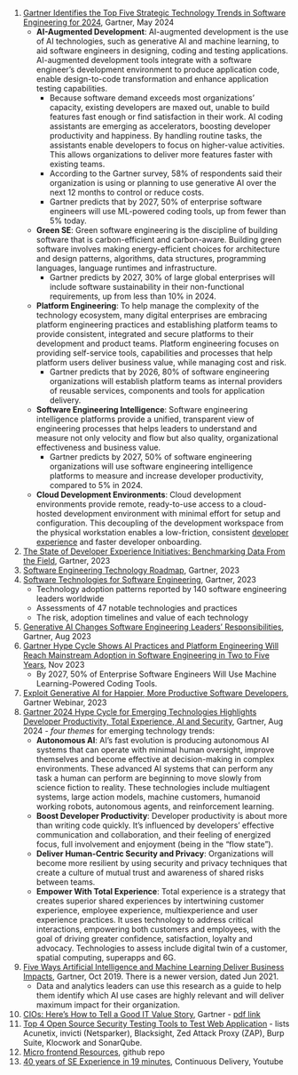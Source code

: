 1. [Gartner Identifies the Top Five Strategic Technology Trends in Software Engineering for 2024](https://www.gartner.com/en/newsroom/press-releases/2024-05-16-gartner-identifies-the-top-five-strategic-technology-trends-in-software-engineering-for-2024), Gartner, May 2024
   - **AI-Augmented Development**: AI-augmented development is the use of AI technologies, such as generative AI and machine learning, to aid software engineers in designing, coding and testing applications. AI-augmented development tools integrate with a software engineer’s development environment to produce application code, enable design-to-code transformation and enhance application testing capabilities.
     - Because software demand exceeds most organizations’ capacity, existing developers are maxed out, unable to build features fast enough or find satisfaction in their work. AI coding assistants are emerging as accelerators, boosting developer productivity and happiness. By handling routine tasks, the assistants enable developers to focus on higher-value activities. This allows organizations to deliver more features faster with existing teams.
     - According to the Gartner survey, 58% of respondents said their organization is using or planning to use generative AI over the next 12 months to control or reduce costs.
     - Gartner predicts that by 2027, 50% of enterprise software engineers will use ML-powered coding tools, up from fewer than 5% today.
   - **Green SE**: Green software engineering is the discipline of building software that is carbon-efficient and carbon-aware. Building green software involves making energy-efficient choices for architecture and design patterns, algorithms, data structures, programming languages, language runtimes and infrastructure.
     - Gartner predicts by 2027, 30% of large global enterprises will include software sustainability in their non-functional requirements, up from less than 10% in 2024.
   - **Platform Engineering**: To help manage the complexity of the technology ecosystem, many digital enterprises are embracing platform engineering practices and establishing platform teams to provide consistent, integrated and secure platforms to their development and product teams. Platform engineering focuses on providing self-service tools, capabilities and processes that help platform users deliver business value, while managing cost and risk.
     - Gartner predicts that by 2026, 80% of software engineering organizations will establish platform teams as internal providers of reusable services, components and tools for application delivery.
   - **Software Engineering Intelligence**: Software engineering intelligence platforms provide a unified, transparent view of engineering processes that helps leaders to understand and measure not only velocity and flow but also quality, organizational effectiveness and business value.
     - Gartner predicts by 2027, 50% of software engineering organizations will use software engineering intelligence platforms to measure and increase developer productivity, compared to 5% in 2024.
   - **Cloud Development Environments**: Cloud development environments provide remote, ready-to-use access to a cloud-hosted development environment with minimal effort for setup and configuration. This decoupling of the development workspace from the physical workstation enables a low-friction, consistent [developer experience](https://www.gartner.com/en/software-engineering/topics/developer-experience) and faster developer onboarding.
1. [The State of Developer Experience Initiatives: Benchmarking Data From the Field](https://emt.gartnerweb.com/ngw/globalassets/en/software-engineering/documents/the-state-of-developer-experience-tnitiatives.pdf), Gartner, 2023
1. [Software Engineering Technology Roadmap](https://emt.gartnerweb.com/ngw/globalassets/en/software-engineering/documents/software-engineering-technology-roadmap.pdf), Gartner, 2023
1. [Software Technologies for Software Engineering](https://www.gartner.com/en/software-engineering/topics/software-architecture-technologies), Gartner, 2023
   - Technology adoption patterns reported by 140 software engineering leaders worldwide
   - Assessments of 47 notable technologies and practices
   - The risk, adoption timelines and value of each technology
1. [Generative AI Changes Software Engineering Leaders’ Responsibilities](https://emt.gartnerweb.com/ngw/globalassets/en/content/documents/generative-ai-changes-software-engineering-leaders_-responsibilities-research.pdf), Gartner, Aug 2023
1. [Gartner Hype Cycle Shows AI Practices and Platform Engineering Will Reach Mainstream Adoption in Software Engineering in Two to Five Years](https://www.gartner.com/en/newsroom/press-releases/2023-11-28-gartner-hype-cycle-shows-ai-practices-and-platform-engineering-will-reach-mainstream-adoption-in-software-engineering-in-two-to-five-years), Nov 2023
   - By 2027, 50% of Enterprise Software Engineers Will Use Machine Learning-Powered Coding Tools.
1. [Exploit Generative AI for Happier, More Productive Software Developers](), Gartner Webinar, 2023
1. [Gartner 2024 Hype Cycle for Emerging Technologies Highlights Developer Productivity, Total Experience, AI and Security](https://www.gartner.com/en/newsroom/press-releases/2024-08-21-gartner-2024-hype-cycle-for-emerging-technologies-highlights-developer-productivity-total-experience-ai-and-security), Gartner, Aug 2024 - _four themes_ for emerging technology trends:
   - **Autonomous AI**: AI’s fast evolution is producing autonomous AI systems that can operate with minimal human oversight, improve themselves and become effective at decision-making in complex environments. These advanced AI systems that can perform any task a human can perform are beginning to move slowly from science fiction to reality. These technologies include multiagent systems, large action models, machine customers, humanoid working robots, autonomous agents, and reinforcement learning.
   - **Boost Developer Productivity**: Developer productivity is about more than writing code quickly. It’s influenced by developers’ effective communication and collaboration, and their feeling of energized focus, full involvement and enjoyment (being in the “flow state”).
   - **Deliver Human-Centric Security and Privacy**: Organizations will become more resilient by using security and privacy techniques that create a culture of mutual trust and awareness of shared risks between teams.
   - **Empower With Total Experience**: Total experience is a strategy that creates superior shared experiences by intertwining customer experience, employee experience, multiexperience and user experience practices. It uses technology to address critical interactions, empowering both customers and employees, with the goal of driving greater confidence, satisfaction, loyalty and advocacy. Technologies to assess include digital twin of a customer, spatial computing, superapps and 6G.
1. [Five Ways Artificial Intelligence and Machine Learning Deliver Business Impacts](https://emt.gartnerweb.com/ngw/globalassets/en/doc/documents/431403-five-ways-artificial-intelligence-and-machine-learning-deliver-business-impacts.pdf), Gartner, Oct 2019. There is a newer version, dated Jun 2021.
   - Data and analytics leaders can use this research as a guide to help them identify which AI use cases are highly relevant and will deliver maximum impact for their organization.
1. [CIOs: Here’s How to Tell a Good IT Value Story](https://www.gartner.com/en/chief-information-officer/insights/it-value-story), Gartner - [pdf link](https://emt.gartnerweb.com/ngw/globalassets/en/doc/documents/787769-executive-essentials-demonstrate-the-business-value-of-it.pdf)
1. [Top 4 Open Source Security Testing Tools to Test Web Application](https://www.softwaretestinghelp.com/open-source-security-testing-tools/) - lists Acunetix, invicti (Netsparker), Blacksight, Zed Attack Proxy (ZAP), Burp Suite, Klocwork and SonarQube. 
1. [Micro frontend Resources](https://github.com/billyjov/microfrontend-resources), github repo
1. [40 years of SE Experience in 19 minutes](https://www.youtube.com/watch?v=cOcd9UN6w7U), Continuous Delivery, Youtube 
